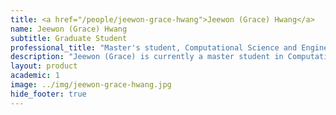 ```yaml
---
title: <a href="/people/jeewon-grace-hwang">Jeewon (Grace) Hwang</a>
name: Jeewon (Grace) Hwang
subtitle: Graduate Student
professional_title: "Master's student, Computational Science and Engineering, School of Engineering & Applied Sciences"  # Joined professional titles
description: "Jeewon (Grace) is currently a master student in Computational Science & Engineering (CSE) at Harvard University, School of Engineering & Applied Sciences (SEAS). She completed her Bachelor degree in Computer Science at KAIST, Korea. Her research involved computational biology in the focus of analyzing biological systems in mathematical model. (Hong C, Hwang J, Cho K­H, Shin I (2015) An Efficient Steady­State Analysis Method for Large Boolean Networks with High Maximum Node Connectivity.PLoS ONE 10(12): e0145734. doi:10.1371/journal.pone.0145734)At the Park Lab in the Department of Biomedical informatics, Jeewon (Grace) is joining the research project of  4D Nucleome Data Coordination and Integration Center(4DN-DCIC) hosted at DBMI during 2016-2017 as a master research student."
layout: product
academic: 1
image: ../img/jeewon-grace-hwang.jpg
hide_footer: true
---
```

